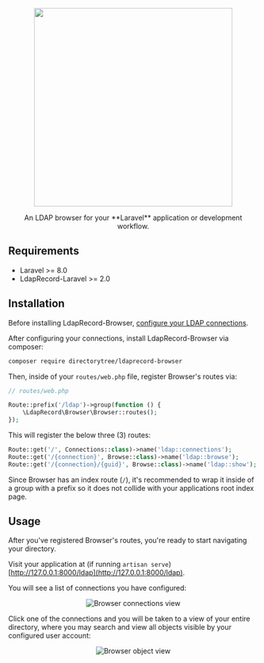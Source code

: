 <!-- readme.md -->

<p align="center">
    <img src="https://ldaprecord.com/logo.svg" width="400">
</p>

<p align="center">
    An LDAP browser for your **Laravel** application or development workflow.
</p>

## Requirements

-   Laravel >= 8.0
-   LdapRecord-Laravel >= 2.0

## Installation

Before installing LdapRecord-Browser, [configure your LDAP connections](https://ldaprecord.com/docs/laravel/v2/configuration).

After configuring your connections, install LdapRecord-Browser via composer:

```bash
composer require directorytree/ldaprecord-browser
```

Then, inside of your `routes/web.php` file, register Browser's routes via:

```php
// routes/web.php

Route::prefix('/ldap')->group(function () {
    \LdapRecord\Browser\Browser::routes();
});
```

This will register the below three (3) routes:

```php
Route::get('/', Connections::class)->name('ldap::connections');
Route::get('/{connection}', Browse::class)->name('ldap::browse');
Route::get('/{connection}/{guid}', Browse::class)->name('ldap::show');
```

Since Browser has an index route (`/`), it's recommended to wrap it inside of a group
with a prefix so it does not collide with your applications root index page.

## Usage

After you've registered Browser's routes, you're ready to start navigating your directory.

Visit your application at (if running `artisan serve`) [http://127.0.0.1:8000/ldap](http://127.0.0.1:8000/ldap).

You will see a list of connections you have configured:

<p align="center">
    <img src="https://github.com/directorytree/screenshots/blob/master/screenshots/connections.png" title="Browser connections view">
</p>

Click one of the connections and you will be taken to a view of
your entire directory, where you may search and view all
objects visible by your configured user account:

<p align="center">
    <img src="https://github.com/directorytree/screenshots/blob/master/screenshots/browser.png" title="Browser object view">
</p>
